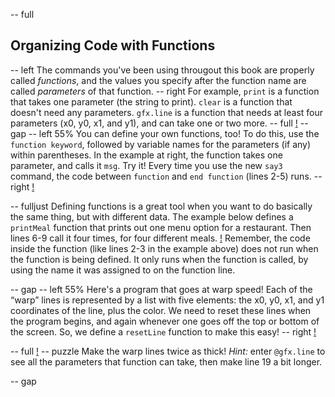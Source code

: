 -- full
## Organizing Code with Functions
-- left
The commands you've been using througout this book are properly called *functions*, and the values you specify after the function name are called *parameters* of that function.
-- right
For example, `print` is a function that takes one parameter (the string to print).  `clear` is a function that doesn't need any parameters.  `gfx.line` is a function that needs at least four parameters (x0, y0, x1, and y1), and can take one or two more.
-- full
[!](p38-blueBar.png)
-- gap
-- left 55%
You can define your own functions, too!  To do this, use the `function keyword`, followed by variable names for the parameters (if any) within parentheses.  In the example at right, the function takes one parameter, and calls it `msg`.  Try it!  Every time you use the new `say3` command, the code between `function` and `end function` (lines 2-5) runs.
-- right
[!](p38-listing1.png)

-- fulljust
Defining functions is a great tool when you want to do basically the same thing, but with different data.  The example below defines a `printMeal` function that prints out one menu option for a restaurant.  Then lines 6-9 call it four times, for four different meals.
[!](p38-listing2.png)
Remember, the code inside the function (like lines 2-3 in the example above) does not run when the function is being defined.  It only runs when the function is called, by using the name it was assigned to on the function line.

-- gap
-- left 55%
Here's a program that goes at warp speed!  Each of the “warp” lines is represented by a list with five elements: the x0, y0, x1, and y1 coordinates of the line, plus the color.  We need to reset these lines when the program begins, and again whenever one goes off the top or bottom of the screen.  So, we define a `resetLine` function to make this easy!
-- right
[!](p38-warpScreen.png)

-- full
[!](p38-listing3.png)
-- puzzle
Make the warp lines twice as thick!  *Hint:* enter `@gfx.line` to see all the parameters that function can take, then make line 19 a bit longer.

-- gap


